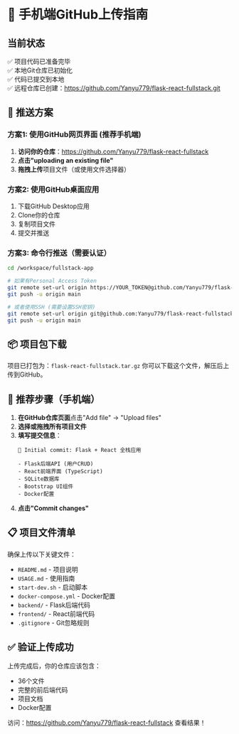 # 📱 手机端GitHub上传指南

## 当前状态
✅ 项目代码已准备完毕  
✅ 本地Git仓库已初始化  
✅ 代码已提交到本地  
✅ 远程仓库已创建：https://github.com/Yanyu779/flask-react-fullstack.git

## 🚀 推送方案

### 方案1: 使用GitHub网页界面 (推荐手机端)

1. **访问你的仓库**：https://github.com/Yanyu779/flask-react-fullstack
2. **点击"uploading an existing file"**
3. **拖拽上传**项目文件（或使用文件选择器）

### 方案2: 使用GitHub桌面应用
1. 下载GitHub Desktop应用
2. Clone你的仓库
3. 复制项目文件
4. 提交并推送

### 方案3: 命令行推送（需要认证）
```bash
cd /workspace/fullstack-app

# 如果有Personal Access Token
git remote set-url origin https://YOUR_TOKEN@github.com/Yanyu779/flask-react-fullstack.git
git push -u origin main

# 或者使用SSH (需要设置SSH密钥)
git remote set-url origin git@github.com:Yanyu779/flask-react-fullstack.git
git push -u origin main
```

## 📦 项目包下载
项目已打包为：`flask-react-fullstack.tar.gz`
你可以下载这个文件，解压后上传到GitHub。

## 🎯 推荐步骤（手机端）

1. **在GitHub仓库页面**点击"Add file" → "Upload files"
2. **选择或拖拽所有项目文件**
3. **填写提交信息**：
   ```
   🚀 Initial commit: Flask + React 全栈应用
   
   - Flask后端API (用户CRUD)
   - React前端界面 (TypeScript)  
   - SQLite数据库
   - Bootstrap UI组件
   - Docker配置
   ```
4. **点击"Commit changes"**

## 📋 项目文件清单
确保上传以下关键文件：
- `README.md` - 项目说明
- `USAGE.md` - 使用指南
- `start-dev.sh` - 启动脚本
- `docker-compose.yml` - Docker配置
- `backend/` - Flask后端代码
- `frontend/` - React前端代码
- `.gitignore` - Git忽略规则

## ✅ 验证上传成功
上传完成后，你的仓库应该包含：
- 36个文件
- 完整的前后端代码
- 项目文档
- Docker配置

访问：https://github.com/Yanyu779/flask-react-fullstack 查看结果！